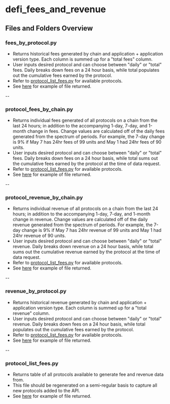 # defi_fees_and_revenue

## Files and Folders Overview

### fees_by_protocol.py

- Returns historical fees generated by chain and application + application version type. Each column is summed up for a "total fees" column.
- User inputs desired protocol and can choose between "daily" or "total" fees. Daily breaks down fees on a 24 hour basis, while total populates out the cumulative fees earned by the protocol.
- Refer to [protocol_list_fees.py](https://github.com/check-sked/crypto_data_resources/blob/main/defi_fees_and_revenue/protocols_list_fees.py) for available protocols.
- See [here](https://github.com/check-sked/crypto_data_resources/blob/main/csv_examples/defi_fees_and_revenue/Aave_daily_fees.csv) for example of file returned.

--

### protocol_fees_by_chain.py

- Returns individual fees generated of all protocols on a chain from the last 24 hours; in addition to the accompanying 1-day, 7-day, and 1-month change in fees. Change values are calculated off of the daily fees generated from the spectrum of periods. For example, the 7-day change is 9% if May 7 has 24hr fees of 99 units and May 1 had 24hr fees of 90 units.
- User inputs desired protocol and can choose between "daily" or "total" fees. Daily breaks down fees on a 24 hour basis, while total sums out the cumulative fees earned by the protocol at the time of data request.
- Refer to [protocol_list_fees.py](https://github.com/check-sked/crypto_data_resources/blob/main/defi_fees_and_revenue/protocols_list_fees.py) for available protocols.
- See [here](https://github.com/check-sked/crypto_data_resources/blob/main/csv_examples/defi_fees_and_revenue/Solana_daily_fee_breakdown.csv) for example of file returned.

--

### protocol_revenue_by_chain.py

- Returns individual revenue of all protocols on a chain from the last 24 hours; in addition to the accompanying 1-day, 7-day, and 1-month change in revenue. Change values are calculated off of the daily revenue generated from the spectrum of periods. For example, the 7-day change is 9% if May 7 has 24hr revenue of 99 units and May 1 had 24hr revenue of 90 units.
- User inputs desired protocol and can choose between "daily" or "total" revenue. Daily breaks down revenue on a 24 hour basis, while total sums out the cumulative revenue earned by the protocol at the time of data request.
- Refer to [protocol_list_fees.py](https://github.com/check-sked/crypto_data_resources/blob/main/defi_fees_and_revenue/protocols_list_fees.py) for available protocols.
- See [here](https://github.com/check-sked/crypto_data_resources/blob/main/csv_examples/defi_fees_and_revenue/Arbitrum_daily_revenue_breakdown.csv) for example of file returned.

--

### revenue_by_protocol.py

- Returns historical revenue generated by chain and application + application version type. Each column is summed up for a "total revenue" column.
- User inputs desired protocol and can choose between "daily" or "total" revenue. Daily breaks down fees on a 24 hour basis, while total populates out the cumulative fees earned by the protocol.
- Refer to [protocol_list_fees.py](https://github.com/check-sked/crypto_data_resources/blob/main/defi_fees_and_revenue/protocols_list_fees.py) for available protocols.
- See [here](https://github.com/check-sked/crypto_data_resources/blob/main/csv_examples/defi_fees_and_revenue/Compound_daily_revenue.csv) for example of file returned.

--

### protocol_list_fees.py

- Returns table of all protocols available to generate fee and revenue data from.
- This file should be regenerated on a semi-regular basis to capture all new protocols added to the API.
- See [here](https://github.com/check-sked/crypto_data_resources/blob/main/csv_examples/defi_fees_and_revenue/protocols_list_fees.csv) for example of file returned.
